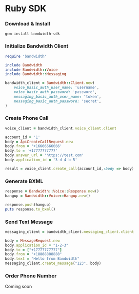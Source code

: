 # Ruby SDK

### Download & Install

```
gem install bandwidth-sdk
```

### Initialize Bandwidth Client

```ruby
require 'bandwidth'

include Bandwidth
include Bandwidth::Voice
include Bandwidth::Messaging

bandwidth_client = Bandwidth::Client.new(
    voice_basic_auth_user_name: 'username',
    voice_basic_auth_password: 'password',
    messaging_basic_auth_user_name: 'token',
    messaging_basic_auth_password: 'secret',
)
```

### Create Phone Call

```ruby
voice_client = bandwidth_client.voice_client.client

account_id = '1'
body = ApiCreateCallRequest.new
body.from = '+16666666666'
body.to = '+17777777777'
body.answer_url = 'https://test.com'
body.application_id = '3-d-4-b-5'

result = voice_client.create_call(account_id,:body => body)
```

### Generate BXML

```ruby
response = Bandwidth::Voice::Response.new()
hangup = Bandwidth::Voice::Hangup.new()

response.push(hangup)
puts response.to_bxml()
```

### Send Text Message

```ruby
messaging_client = bandwidth_client.messaging_client.client

body = MessageRequest.new
body.application_id = "1-2-3"
body.to = ["+17777777777"]
body.from = "+18888888888"
body.text = "Hello from Bandwidth"
messaging_client.create_message("123", body)
```

### Order Phone Number

Coming soon
